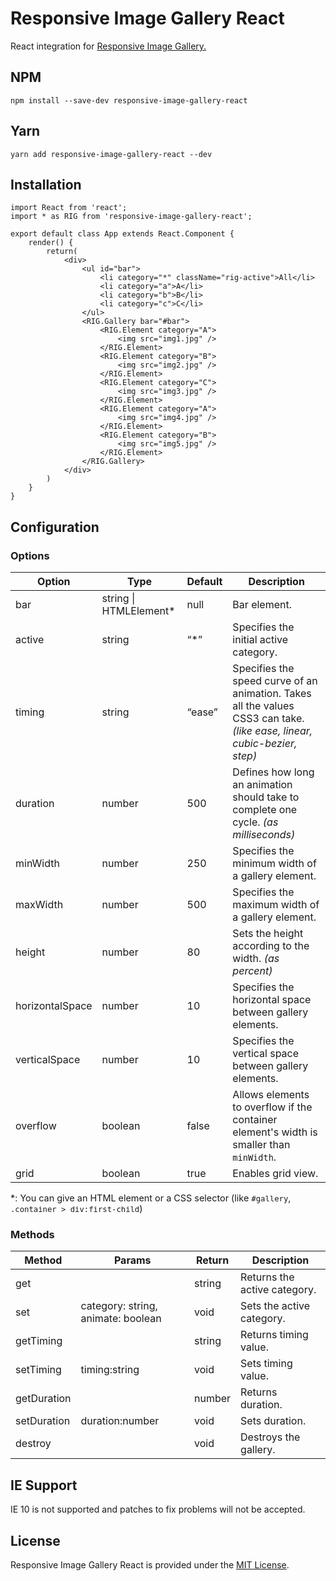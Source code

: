 # Responsive Image Gallery React
React integration for [Responsive Image Gallery.](https://github.com/cevadtokatli/responsive-image-gallery)

## NPM
``` 
npm install --save-dev responsive-image-gallery-react
```

## Yarn
```
yarn add responsive-image-gallery-react --dev
```

## Installation
```
import React from 'react';
import * as RIG from 'responsive-image-gallery-react';

export default class App extends React.Component {
    render() {
        return(
            <div>
                <ul id="bar">
                    <li category="*" className="rig-active">All</li>
                    <li category="a">A</li>
                    <li category="b">B</li>
                    <li category="c">C</li>
                </ul>
                <RIG.Gallery bar="#bar">
                    <RIG.Element category="A">
                        <img src="img1.jpg" />
                    </RIG.Element>
                    <RIG.Element category="B">
                        <img src="img2.jpg" />
                    </RIG.Element>
                    <RIG.Element category="C">
                        <img src="img3.jpg" />
                    </RIG.Element>
                    <RIG.Element category="A">
                        <img src="img4.jpg" />
                    </RIG.Element>
                    <RIG.Element category="B">
                        <img src="img5.jpg" />
                    </RIG.Element>
                </RIG.Gallery>
            </div>
        )
    }
}
```

## Configuration
### Options
Option | Type | Default | Description
------ | ---- | ------- | -----------
bar | string \| HTMLElement* | null | Bar element.
active | string | “*” | Specifies the initial active category.
timing | string | “ease” | Specifies the speed curve of an animation. Takes all the values CSS3 can take. *(like ease, linear, cubic-bezier, step)*
duration | number | 500 | Defines how long an animation should take to complete one cycle. *(as milliseconds)*
minWidth | number | 250 | Specifies the minimum width of a gallery element.
maxWidth | number |500 | Specifies the maximum width of a gallery element.
height | number | 80 | Sets the height according to the width. *(as percent)*
horizontalSpace | number | 10 | Specifies the horizontal space between gallery elements.
verticalSpace | number | 10 | Specifies the vertical space between gallery elements.
overflow | boolean | false | Allows elements to overflow if the container element's width is smaller than `minWidth`.
grid | boolean | true | Enables grid view.

<span style="font-size:.9rem;">*: You can give an HTML element or a CSS selector (like `#gallery`, `.container > div:first-child`)</span>

### Methods
Method | Params | Return | Description
------ | ------ | ------ | -----------
get | | string | Returns the active category.
set  | category: string, animate: boolean | void | Sets the active category.
getTiming | | string | Returns timing value.
setTiming | timing:string | void | Sets timing value.
getDuration | | number | Returns duration.
setDuration | duration:number | void | Sets duration.
destroy | | void | Destroys the gallery.

## IE Support
IE 10 is not supported and patches to fix problems will not be accepted.

## License
Responsive Image Gallery React is provided under the [MIT License](https://opensource.org/licenses/MIT).